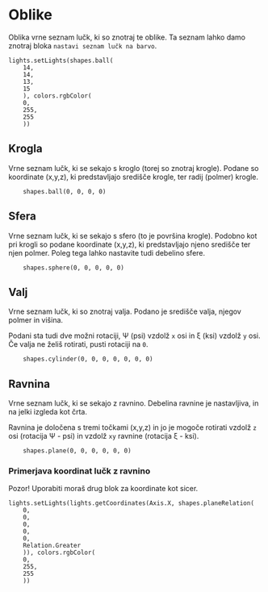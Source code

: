 # Oblike
Oblika vrne seznam lučk, ki so znotraj te oblike. Ta seznam lahko damo znotraj bloka `nastavi seznam lučk na barvo`. 

```block
lights.setLights(shapes.ball(
    14,
    14,
    13,
    15
    ), colors.rgbColor(
    0,
    255,
    255
    ))
```

## Krogla
Vrne seznam lučk, ki se sekajo s kroglo (torej so znotraj krogle). Podane so koordinate (x,y,z), ki predstavljajo središče krogle, ter radij (polmer) krogle. 
```block
    shapes.ball(0, 0, 0, 0)
```
## Sfera
Vrne seznam lučk, ki se sekajo s sfero (to je površina krogle). Podobno kot pri krogli so podane koordinate (x,y,z), ki predstavljajo njeno središče ter njen polmer. Poleg tega lahko nastavite tudi debelino sfere.
```block
    shapes.sphere(0, 0, 0, 0, 0)
```

## Valj
Vrne seznam lučk, ki so znotraj valja. Podano je središče valja, njegov polmer in višina. 

Podani sta tudi dve možni rotaciji, Ψ (psi) vzdolž `x` osi in ξ (ksi) vzdolž `y` osi. Če valja ne želiš rotirati, pusti rotaciji na `0`.
```block
    shapes.cylinder(0, 0, 0, 0, 0, 0, 0)
```

## Ravnina
Vrne seznam lučk, ki se sekajo z ravnino. Debelina ravnine je nastavljiva, in na jelki izgleda kot črta. 

Ravnina je določena s tremi točkami (x,y,z) in jo je mogoče rotirati vzdolž `z` osi (rotacija Ψ - psi) in vzdolž `xy` ravnine (rotacija ξ - ksi).
```block
    shapes.plane(0, 0, 0, 0, 0, 0)
```

### Primerjava koordinat lučk z ravnino
Pozor! Uporabiti moraš drug blok za koordinate kot sicer. 
```block
lights.setLights(lights.getCoordinates(Axis.X, shapes.planeRelation(
    0,
    0,
    0,
    0,
    0,
    Relation.Greater
    )), colors.rgbColor(
    0,
    255,
    255
    ))
```


